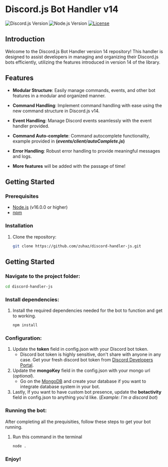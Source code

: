 # Discord.js Bot Handler v14

![Discord.js Version](https://img.shields.io/badge/Discord.js-v14.12.1-blue)
![Node.js Version](https://img.shields.io/badge/Node.js-v16.0.0-green)
[![License](https://img.shields.io/badge/license-ISC-yellow.svg)](LICENSE)

## Introduction

Welcome to the Discord.js Bot Handler version 14 repository! This handler is designed to assist developers in managing and organizing their Discord.js bots efficiently, utilizing the features introduced in version 14 of the library.

## Features

- **Modular Structure**: Easily manage commands, events, and other bot features in a modular and organized manner.

- **Command Handling**: Implement command handling with ease using the new command structure in Discord.js v14.

- **Event Handling**: Manage Discord events seamlessly with the event handler provided.

- **Command Auto-complete**: Command autocomplete functionality, example provided in **(*events/client/autoComplete.js*)**

- **Error Handling**: Robust error handling to provide meaningful messages and logs.
- **More features** will be added with the passage of time!
## Getting Started

### Prerequisites

- [Node.js](https://nodejs.org/) (v16.0.0 or higher)
- [npm](https://www.npmjs.com/)

### Installation

1. Clone the repository:

   ```bash
   git clone https://github.com/zuhaz/discord-handler-js.git
## Getting Started

### Navigate to the project folder:

```bash
cd discord-handler-js
```
### Install dependencies:
1. Install the required dependencies needed for the bot to function and get to working.
    
    ```bash
    npm install
    ```
### Configuration:
1. Update the **token** field in config.json with your Discord bot token.
    - Discord bot token is highly sensitive, don't share with anyone in any case. Get your fresh discord bot token from [Discord Developers Portal](https://discord.com/developers/applications).
2. Update the **mongoKey** field in the config.json with your mongo url (*optional*).
    - Go on the [MongoDB](https://www.mongodb.com/) and create your database if you want to integrate database system in your bot.
3. Lastly, If you want to have custom bot presence, update the **botactivity** field in config.json to anything you'd like. (*Example: I'm a discord bot*)


### Running the bot:
After completing all the prequisities, follow these steps to get your bot running.

1. Run this command in the terminal 

    ```bash
    node .
    ```
### Enjoy!


